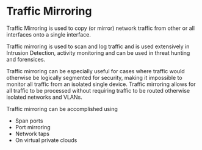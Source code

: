 # Traffic Mirroring

Traffic Mirroring is used to copy (or mirror) network traffic from other or all interfaces onto a single interface.

Traffic mirroring is used to scan and log traffic and is used extensively in Intrusion Detection, activity monitoring and can be used in threat hunting and forensices.

Traffic mirroring can be especially useful for cases where traffic would otherwise be logically segmented for security, making it impossible to monitor all traffic from an isolated single device. Traffic mirroring allows for all traffic to be processed without requiring traffic to be routed otherwise isolated networks and VLANs.

Traffic mirroring can be accomplished using 
* Span ports
* Port mirroring
* Network taps
* On virtual private clouds 